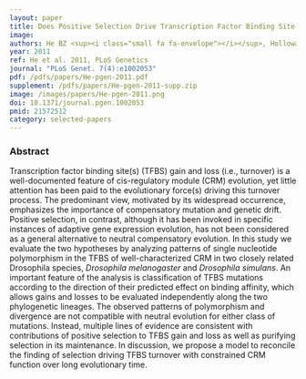 ```yaml
---
layout: paper
title: Does Positive Selection Drive Transcription Factor Binding Site Turnover? A Test with <em>Drosophila</em> Cis-Regulatory Modules
image: 
authors: He BZ <sup><i class="small fa fa-envelope"></i></sup>, Holloway AK, Maerkl SJ, Kreitman M <sup><i class="small fa fa-envelope"></i></sup>.
year: 2011
ref: He et al. 2011, PLoS Genetics
journal: "PLoS Genet. 7(4):e1002053"
pdf: /pdfs/papers/He-pgen-2011.pdf
supplement: /pdfs/papers/He-pgen-2011-supp.zip
image: /images/papers/He-pgen-2011.png
doi: 10.1371/journal.pgen.1002053
pmid: 21572512
category: selected-papers
---
```


### Abstract ###

Transcription factor binding site(s) (TFBS) gain and loss (i.e., turnover) is a well-documented feature of cis-regulatory module (CRM) evolution, yet little attention has been paid to the evolutionary force(s) driving this turnover process. The predominant view, motivated by its widespread occurrence, emphasizes the importance of compensatory mutation and genetic drift. Positive selection, in contrast, although it has been invoked in specific instances of adaptive gene expression evolution, has not been considered as a general alternative to neutral compensatory evolution. In this study we evaluate the two hypotheses by analyzing patterns of single nucleotide polymorphism in the TFBS of well-characterized CRM in two closely related Drosophila species, *Drosophila melanogaster* and *Drosophila simulans*. An important feature of the analysis is classification of TFBS mutations according to the direction of their predicted effect on binding affinity, which allows gains and losses to be evaluated independently along the two phylogenetic lineages. The observed patterns of polymorphism and divergence are not compatible with neutral evolution for either class of mutations. Instead, multiple lines of evidence are consistent with contributions of positive selection to TFBS gain and loss as well as purifying selection in its maintenance. In discussion, we propose a model to reconcile the finding of selection driving TFBS turnover with constrained CRM function over long evolutionary time.
